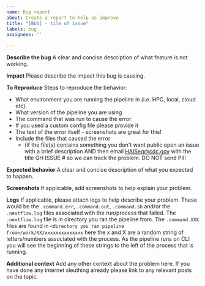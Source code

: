 ```yaml
---
name: Bug report
about: Create a report to help us improve
title: "[BUG] - tile of issue"
labels: bug
assignees: ''

---
```


<!--- TO DO:
1.  Fill out the information below 
2. Delete the template and information not used 
3. Chang the issue name  --->

**Describe the bug**
A clear and concise description of what feature is not working.

**Impact**
Please describe the impact this bug is causing.

**To Reproduce**
Steps to reproduce the behavior:
- What environment you are running the pipeline in (i.e. HPC, local, cloud etc).
- What version of the pipeline you are using
- The command that was run to cause the error
- If you used a custom config file please provide it
- The text of the error itself - screenshots are great for this!  
- Include the files that caused the error  
  - (if the file(s) contains something you don't want public open an issue with a brief description AND then email HAISeq@cdc.gov with the title QH ISSUE # so we can track the problem. DO NOT send PII!

**Expected behavior**
A clear and concise description of what you expected to happen.

**Screenshots**
If applicable, add screenshots to help explain your problem.

**Logs**
If applicable, please attach logs to help describe your problem. These would be the `.command.err`, `.command.out`, `.command.sh` and/or the `.nextflow.log` files associated with the run/process that failed. The `.nextflow.log`  file is in directory you ran the pipeline from. The `.command.XXX` files are found in `<directory you ran pipeline from>/work/XX/xxxxxxxxxxxxxx` here the x and X are a random string of letters/numbers associated with the process. As the pipeline runs on CLI you will see the beginning of these strings to the left of the process that is running. 

**Additional context**
Add any other context about the problem here. If you have done any internet sleuthing already please link to any relevant posts on the topic.
